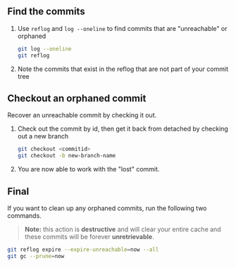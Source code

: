 ## Find the commits

1. Use `reflog` and `log --oneline` to find commits that are "unreachable" or orphaned

    ```bash
    git log --oneline
    git reflog
    ```  

1. Note the commits that exist in the reflog that are not part of your commit tree

## Checkout an orphaned commit

Recover an unreachable commit by checking it out.  

1. Check out the commit by id, then get it back from detached by checking out a new branch

    ```bash
    git checkout <commitid>
    git checkout -b new-branch-name
    ```  

1. You are now able to work with the "lost" commit.

## Final

If you want to clean up any orphaned commits, run the following two commands. 

>**Note:** this action is **destructive** and will clear your entire cache and these commits will be forever **unretrievable**.

```bash
git reflog expire --expire-unreachable=now --all
git gc --prune=now
```  
